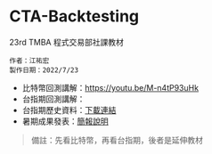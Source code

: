 # CTA-Backtesting
23rd TMBA 程式交易部社課教材

```
作者：江祐宏
製作日期：2022/7/23
```

* 比特幣回測講解：https://youtu.be/M-n4tP93uHk 
* 台指期回測講解：
* 台指期歷史資料：[下載連結](https://drive.google.com/file/d/1sk2gICondZlHS7V1JNxSTUFMfotiW9os/view?usp=sharing)
* 暑期成果發表：[簡報說明](https://drive.google.com/file/d/1GNXZjg_Gu3iJdDG8_E4mT-nfDr728HKe/view?usp=sharing)

> 備註：先看比特幣，再看台指期，後者是延伸教材

